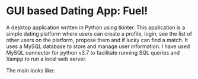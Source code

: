 # GUI based Dating App: Fuel!

A desktop application written in Python using tkinter. This application is a simple dating platform where users can create a profile, login, see the list of other users on the platform, propose them and if lucky can find a match. It uses a MySQL database to store and manage user information. I have used MySQL connector for python v3.7 to facilitate running SQL queries and Xampp to run a local web server.

The main looks like:
